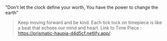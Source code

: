 "Don't let the clock define your worth,
You have the power to change the earth"
 > Keep moving forward and be kind.
 > Each tick tock on timepiece is like a beat that echoes our mind and heart.
Link to Time Piece : https://prismatic-haupia-d4d5cf.netlify.app/
